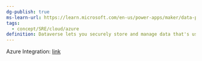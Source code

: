 ```yaml
---
dg-publish: true
ms-learn-url: https://learn.microsoft.com/en-us/power-apps/maker/data-platform/data-platform-intro
tags:
  - concept/SRE/cloud/azure 
definition: Dataverse lets you securely store and manage data that's used by business applications.
---
```

Azure Integration: [link](https://learn.microsoft.com/en-us/power-apps/developer/data-platform/azure-integration)
